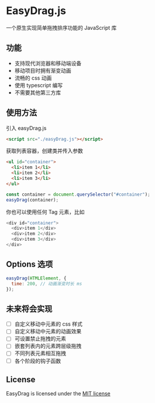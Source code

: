 # EasyDrag.js

一个原生实现简单拖拽排序功能的 JavaScript 库

## 功能

- 支持现代浏览器和移动端设备
- 移动项目时拥有渐变动画
- 流畅的 css 动画
- 使用 typescript 编写
- 不需要其他第三方库

## 使用方法

引入 easyDrag.js

```html
<script src="./easyDrag.js"></script>
```

获取列表容器，创建类并传入参数

```html
<ul id="container">
  <li>item 1</li>
  <li>item 2</li>
  <li>item 3</li>
</ul>
```

```js
const container = document.querySelector("#container");
easyDrag(container);
```

你也可以使用任何 Tag 元素，比如

```js
<div id="container">
  <div>item 1</div>
  <div>item 2</div>
  <div>item 3</div>
</div>
```

## Options 选项

```js
easyDrag(HTMLElement, {
  time: 200, // 动画渐变时长 ms
});
```

## 未来将会实现

- [ ] 自定义移动中元素的 css 样式
- [ ] 自定义移动中元素的动画效果
- [ ] 可设置禁止拖拽的元素
- [ ] 嵌套列表内的元素跨层级拖拽
- [ ] 不同列表元素相互拖拽
- [ ] 各个阶段的钩子函数

## License

EasyDrag is licensed under the [MIT license](https://github.com/Huucat/easy-drag/blob/main/LICENSE)
